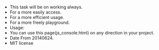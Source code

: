 - This task will be on working always.
- For a more easily access.
- For a more efficient usage.
- For a more freely playground.
- Usage:
- You can use this page(js_console.html) on any direction in your project.
- Date From 20140624.
- MIT license
